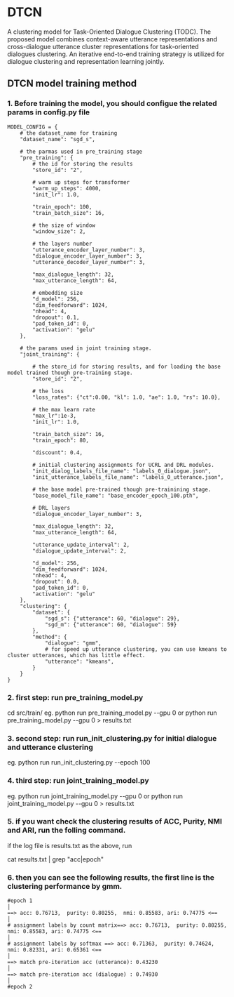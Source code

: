 # DTCN
A clustering model for Task-Oriented Dialogue Clustering (TODC). The proposed model combines context-aware utterance representations and cross-dialogue utterance cluster representations for task-oriented dialogues clustering. An iterative end-to-end training strategy is utilized for dialogue clustering and representation learning jointly.

## DTCN model training method

### 1. Before training the model, you should configue the related params in config.py file
    MODEL_CONFIG = {
        # the dataset_name for training
        "dataset_name": "sgd_s",

        # the parmas used in pre_training stage
        "pre_training": {
            # the id for storing the results
            "store_id": "2",

            # warm up steps for transformer
            "warm_up_steps": 4000,
            "init_lr": 1.0,

            "train_epoch": 100,
            "train_batch_size": 16,

            # the size of window
            "window_size": 2,

            # the layers number
            "utterance_encoder_layer_number": 3,
            "dialogue_encoder_layer_number": 3,
            "utterance_decoder_layer_number": 3,

            "max_dialogue_length": 32,
            "max_utterance_length": 64,

            # embedding size
            "d_model": 256,
            "dim_feedforward": 1024,
            "nhead": 4,
            "dropout": 0.1,
            "pad_token_id": 0,
            "activation": "gelu"
        },

        # the params used in joint training stage.
        "joint_training": {

            # the store_id for storing results, and for loading the base model trained though pre-training stage.
            "store_id": "2",

            # the loss 
            "loss_rates": {"ct":0.00, "kl": 1.0, "ae": 1.0, "rs": 10.0},

            # the max learn rate
            "max_lr":1e-3,
            "init_lr": 1.0,

            "train_batch_size": 16,
            "train_epoch": 80,

            "discount": 0.4,

            # initial clustering assignments for UCRL and DRL modules.
            "init_dialog_labels_file_name": "labels_0_dialogue.json",
            "init_utterance_labels_file_name": "labels_0_utterance.json",

            # the base model pre-trained though pre-trainining stage.
            "base_model_file_name": "base_encoder_epoch_100.pth",

            # DRL layers
            "dialogue_encoder_layer_number": 3,

            "max_dialogue_length": 32,
            "max_utterance_length": 64,

            "utterance_update_interval": 2,
            "dialogue_update_interval": 2,

            "d_model": 256,
            "dim_feedforward": 1024,
            "nhead": 4,
            "dropout": 0.0,
            "pad_token_id": 0,
            "activation": "gelu"
        },
        "clustering": {
            "dataset": {
                "sgd_s": {"utterance": 60, "dialogue": 29},
                "sgd_m": {"utterance": 60, "dialogue": 59}
            },
            "method": {
                "dialogue": "gmm",
                # for speed up utterance clustering, you can use kmeans to cluster utterances, which has little effect.
                "utterance": "kmeans",
            }
        }
    }


### 2. first step: run pre_training_model.py
cd src/train/
eg. python run pre_training_model.py --gpu 0
or  python run pre_training_model.py --gpu 0 > results.txt

### 3. second step: run run_init_clustering.py for initial dialogue and utterance clustering 
eg. python run run_init_clustering.py --epoch 100


### 4. third step: run joint_training_model.py
eg. python run joint_training_model.py --gpu 0
or  python run joint_training_model.py --gpu 0 > results.txt


### 5. if you want check the clustering results of ACC, Purity, NMI and ARI, run the folling command.
if the log file is results.txt as the above, run

cat results.txt | grep "acc\|epoch"

### 6. then you can see the following results, the first line is the clustering performance by gmm.

    #epoch 1                                                                                                                                             │
    ==> acc: 0.76713,  purity: 0.80255,  nmi: 0.85583, ari: 0.74775 <==                                                                                  │
    # assignment labels by count matrix==> acc: 0.76713,  purity: 0.80255,  nmi: 0.85583, ari: 0.74775 <==                                               │
    # assignment labels by softmax ==> acc: 0.71363,  purity: 0.74624,  nmi: 0.82331, ari: 0.65361 <==                                                   │
    ==> match pre-iteration acc (utterance): 0.43230                                                                                                     │
    ==> match pre-iteration acc (dialogue) : 0.74930                                                                                                     │
    #epoch 2 

